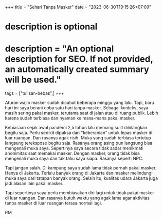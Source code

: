 +++
title = "Sehari Tanpa Masker"
date = "2023-06-30T19:15:26+07:00"

#
# description is optional
#
# description = "An optional description for SEO. If not provided, an automatically created summary will be used."

tags = ["tulisan-bebas",]
+++

Aturan wajib masker sudah dicabut beberapa minggu yang lalu. Tapi, baru hari ini saya berani coba satu hari tanpa masker. Sebagai konteks, saya masih sering pakai masker, terutama saat di jalan atau di ruang publik. Lebih karena sudah terbiasa dan nyaman ke mana-mana pakai masker.

Kebiasaan sejak awal pandemi 2,5 tahun lalu memang sulit dihilangkan begitu saja. Perlu sedikit dipaksa dan "keberanian" untuk lepas masker di luar ruangan. Dan rasanya agak risih. Muka yang sudah terbiasa tertutup langsung terekspose begitu saja. Rasanya orang asing pun langsung bisa mengenali muka saya. Sepertinya saya secara tidak sadar menikmati anonimitas saat memakai masker. Dengan masker, orang tidak bisa mengenali muka saya dan tak tahu saya siapa. Rasanya seperti NPC.

Tapi jangan salah. Di kampung saya sudah lama tidak pernah pakai masker. Hanya di Jakarta. Terlalu banyak orang di Jakarta dan masker melindungi muka saya dari tatapan banyak orang. Selain itu, kualitas udara Jakarta juga jadi alasan lain pakai masker. 

Tapi sepertinya saya perlu membiasakan diri lagi untuk tidak pakai masker di luar ruangan. Dan rasanya butuh waktu yang agak lama agar aktivitas tanpa masker di luar ruangan terasa normal lagi.

RM
